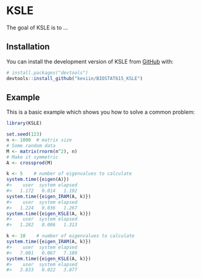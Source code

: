 
<!-- README.md is generated from README.Rmd. Please edit that file -->

# KSLE

<!-- badges: start -->
<!-- badges: end -->

The goal of KSLE is to …

## Installation

You can install the development version of KSLE from
[GitHub](https://github.com/) with:

``` r
# install.packages("devtools")
devtools::install_github("kexiin/BIOSTAT615_KSLE")
```

## Example

This is a basic example which shows you how to solve a common problem:

``` r
library(KSLE)

set.seed(123)
n <- 1000  # matrix size
# Some random data
M <- matrix(rnorm(n^2), n)
# Make it symmetric
A <- crossprod(M)
```

``` r
k <- 5    # number of eigenvalues to calculate
system.time({eigen(A)})
#>    user  system elapsed 
#>   1.172   0.014   1.192
system.time({eigen_IRAM(A, k)})
#>    user  system elapsed 
#>   1.224   0.036   1.267
system.time({eigen_KSLE(A, k)})
#>    user  system elapsed 
#>   1.282   0.006   1.313
```

``` r
k <- 10    # number of eigenvalues to calculate
system.time({eigen_IRAM(A, k)})
#>    user  system elapsed 
#>   7.081   0.067   7.189
system.time({eigen_KSLE(A, k)})
#>    user  system elapsed 
#>   3.833   0.022   3.877
```
